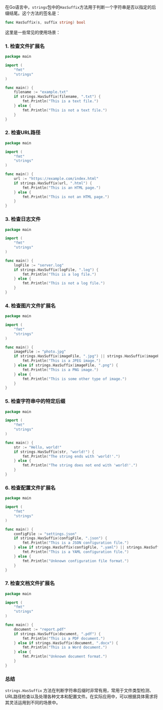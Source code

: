 在Go语言中，`strings`包中的`HasSuffix`方法用于判断一个字符串是否以指定的后缀结尾。这个方法的签名是：

```go
func HasSuffix(s, suffix string) bool
```

这里是一些常见的使用场景：

### 1. 检查文件扩展名

```go
package main

import (
	"fmt"
	"strings"
)

func main() {
	filename := "example.txt"
	if strings.HasSuffix(filename, ".txt") {
		fmt.Println("This is a text file.")
	} else {
		fmt.Println("This is not a text file.")
	}
}
```

### 2. 检查URL路径

```go
package main

import (
	"fmt"
	"strings"
)

func main() {
	url := "https://example.com/index.html"
	if strings.HasSuffix(url, ".html") {
		fmt.Println("This is an HTML page.")
	} else {
		fmt.Println("This is not an HTML page.")
	}
}
```

### 3. 检查日志文件

```go
package main

import (
	"fmt"
	"strings"
)

func main() {
	logFile := "server.log"
	if strings.HasSuffix(logFile, ".log") {
		fmt.Println("This is a log file.")
	} else {
		fmt.Println("This is not a log file.")
	}
}
```

### 4. 检查图片文件扩展名

```go
package main

import (
	"fmt"
	"strings"
)

func main() {
	imageFile := "photo.jpg"
	if strings.HasSuffix(imageFile, ".jpg") || strings.HasSuffix(imageFile, ".jpeg") {
		fmt.Println("This is a JPEG image.")
	} else if strings.HasSuffix(imageFile, ".png") {
		fmt.Println("This is a PNG image.")
	} else {
		fmt.Println("This is some other type of image.")
	}
}
```

### 5. 检查字符串中的特定后缀

```go
package main

import (
	"fmt"
	"strings"
)

func main() {
	str := "Hello, world!"
	if strings.HasSuffix(str, "world!") {
		fmt.Println("The string ends with 'world!'.")
	} else {
		fmt.Println("The string does not end with 'world!'.")
	}
}
```

### 6. 检查配置文件扩展名

```go
package main

import (
	"fmt"
	"strings"
)

func main() {
	configFile := "settings.json"
	if strings.HasSuffix(configFile, ".json") {
		fmt.Println("This is a JSON configuration file.")
	} else if strings.HasSuffix(configFile, ".yaml") || strings.HasSuffix(configFile, ".yml") {
		fmt.Println("This is a YAML configuration file.")
	} else {
		fmt.Println("Unknown configuration file format.")
	}
}
```

### 7. 检查文档文件扩展名

```go
package main

import (
	"fmt"
	"strings"
)

func main() {
	document := "report.pdf"
	if strings.HasSuffix(document, ".pdf") {
		fmt.Println("This is a PDF document.")
	} else if strings.HasSuffix(document, ".docx") {
		fmt.Println("This is a Word document.")
	} else {
		fmt.Println("Unknown document format.")
	}
}
```

### 总结

`strings.HasSuffix` 方法在判断字符串后缀时非常有用，常用于文件类型检测、URL路径检查以及处理各种文本和配置文件。在实际应用中，可以根据具体需求将其灵活运用到不同的场景中。
